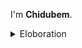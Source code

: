 I'm **Chidubem**. 

<details>
<summary>Eloboration</summary>

Hi, I'm Ndukwe Chidubem. A student and Undergrad Mechatronics engineer, interested in in-depth AI concepts and its applications.

## 🚀 Quick Facts

- 🎓 Studying Mechatronics Engineering in university.
- 🌐 Exploring Artificial Intelligence outside of the university.
- 🎧 Lex Fridman and Steve Bartley (DOAC) are my current favourite podcast hosts.
- 📚 I read a lot.
- 💻 Most of my time is spent studying and programming and playing chess.

## 📬 Get in Touch

- [LinkedIn](https://www.linkedin.com/in/chidubem-ndukwe-b8778920a/)
- [website](https://duks31.github.io/)
- [medium](https://medium.com/@chidubemndukwe)

</details>
